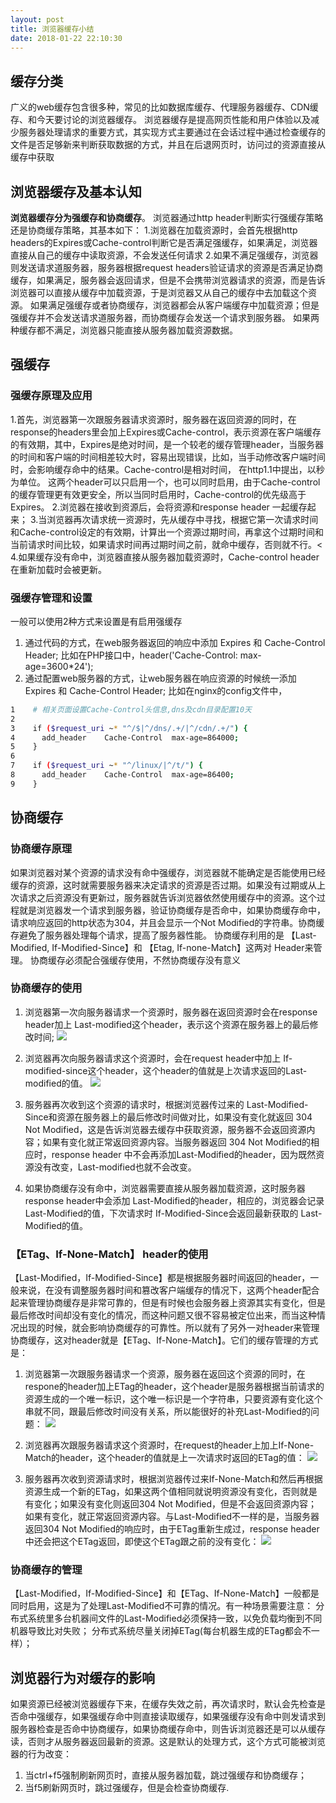 ```yaml
---
layout: post
title: 浏览器缓存小结
date: 2018-01-22 22:10:30
---
```

## 缓存分类
广义的web缓存包含很多种，常见的比如数据库缓存、代理服务器缓存、CDN缓存、和今天要讨论的浏览器缓存。
浏览器缓存是提高网页性能和用户体验以及减少服务器处理请求的重要方式，其实现方式主要通过在会话过程中通过检查缓存的文件是否足够新来判断获取数据的方式，并且在后退网页时，访问过的资源直接从缓存中获取



## 浏览器缓存及基本认知
**浏览器缓存分为强缓存和协商缓存**。
浏览器通过http header判断实行强缓存策略还是协商缓存策略，其基本如下：
1.浏览器在加载资源时，会首先根据http headers的Expires或Cache-control判断它是否满足强缓存，如果满足，浏览器直接从自己的缓存中读取资源，不会发送任何请求
2.如果不满足强缓存，浏览器则发送请求道服务器，服务器根据request headers验证请求的资源是否满足协商缓存，如果满足，服务器会返回请求，但是不会携带浏览器请求的资源，而是告诉浏览器可以直接从缓存中加载资源，于是浏览器又从自己的缓存中去加载这个资源。
如果满足强缓存或者协商缓存，浏览器都会从客户端缓存中加载资源；但是强缓存并不会发送请求道服务器，而协商缓存会发送一个请求到服务器。
如果两种缓存都不满足，浏览器只能直接从服务器加载资源数据。

## 强缓存

### 强缓存原理及应用
1.首先，浏览器第一次跟服务器请求资源时，服务器在返回资源的同时，在response的headers里会加上Expires或Cache-control，表示资源在客户端缓存的有效期，其中，Expires是绝对时间，是一个较老的缓存管理header，当服务器的时间和客户端的时间相差较大时，容易出现错误，比如，当手动修改客户端时间时，会影响缓存命中的结果。Cache-control是相对时间， 在http1.1中提出，以秒为单位。
这两个header可以只启用一个，也可以同时启用，由于Cache-control的缓存管理更有效更安全，所以当同时启用时，Cache-control的优先级高于Expires。
2.浏览器在接收到资源后，会将资源和response header 一起缓存起来；
3.当浏览器再次请求统一资源时，先从缓存中寻找，根据它第一次请求时间和Cache-control设定的有效期，计算出一个资源过期时间，再拿这个过期时间和当前请求时间比较，如果请求时间再过期时间之前，就命中缓存，否则就不行。<
4.如果缓存没有命中，浏览器直接从服务器加载资源时，Cache-control header 在重新加载时会被更新。
### 强缓存管理和设置
一般可以使用2种方式来设置是有启用强缓存
1. 通过代码的方式，在web服务器返回的响应中添加 Expires 和 Cache-Control Header;
比如在PHP接口中，header('Cache-Control: max-age=3600*24');
2. 通过配置web服务器的方式，让web服务器在响应资源的时候统一添加  Expires 和 Cache-Control Header;
比如在nginx的config文件中，
```bash
1    # 相关页面设置Cache-Control头信息,dns及cdn目录配置10天
2
3    if ($request_uri ~* "^/$|^/dns/.+/|^/cdn/.+/") {
4      add_header    Cache-Control  max-age=864000;
5    }
6
7    if ($request_uri ~* "^/linux/|^/t/") {
8      add_header    Cache-Control  max-age=86400;
9    }
```
## 协商缓存
### 协商缓存原理
如果浏览器对某个资源的请求没有命中强缓存，浏览器就不能确定是否能使用已经缓存的资源，这时就需要服务器来决定请求的资源是否过期。如果没有过期或从上次请求之后资源没有更新过，服务器就告诉浏览器依然使用缓存中的资源。这个过程就是浏览器发一个请求到服务器，验证协商缓存是否命中，如果协商缓存命中，请求响应返回的http状态为304，并且会显示一个Not Modified的字符串。协商缓存避免了服务器处理每个请求，提高了服务器性能。
协商缓存利用的是 【Last-Modified, If-Modified-Since】和 【Etag, If-none-Match】这两对 Header来管理。
协商缓存必须配合强缓存使用，不然协商缓存没有意义

### 协商缓存的使用
1. 浏览器第一次向服务器请求一个资源时，服务器在返回资源时会在response header加上 Last-modified这个header，表示这个资源在服务器上的最后修改时间;
![](http://images2015.cnblogs.com/blog/459873/201601/459873-20160115111438210-1551540589.png)

2. 浏览器再次向服务器请求这个资源时，会在request header中加上 If-modified-since这个header，这个header的值就是上次请求返回的Last-modified的值。
![](http://images2015.cnblogs.com/blog/459873/201601/459873-20160115125437460-1062702620.png)

3. 服务器再次收到这个资源的请求时，根据浏览器传过来的 Last-Modified-Since和资源在服务器上的最后修改时间做对比，如果没有变化就返回 304 Not Modified，这是告诉浏览器去缓存中获取资源，服务器不会返回资源内容；如果有变化就正常返回资源内容。当服务器返回 304 Not Modified的相应时，response header 中不会再添加Last-Modified的header，因为既然资源没有改变，Last-modified也就不会改变。

4. 如果协商缓存没有命中，浏览器需要直接从服务器加载资源，这时服务器 response header中会添加 Last-Modified的header，相应的，浏览器会记录 Last-Modified的值，下次请求时 If-Modified-Since会返回最新获取的 Last-Modified的值。

### 【ETag、If-None-Match】 header的使用
【Last-Modified，If-Modified-Since】都是根据服务器时间返回的header，一般来说，在没有调整服务器时间和篡改客户端缓存的情况下，这两个header配合起来管理协商缓存是非常可靠的，但是有时候也会服务器上资源其实有变化，但是最后修改时间却没有变化的情况，而这种问题又很不容易被定位出来，而当这种情况出现的时候，就会影响协商缓存的可靠性。所以就有了另外一对header来管理协商缓存，这对header就是【ETag、If-None-Match】。它们的缓存管理的方式是：

1. 浏览器第一次跟服务器请求一个资源，服务器在返回这个资源的同时，在respone的header加上ETag的header，这个header是服务器根据当前请求的资源生成的一个唯一标识，这个唯一标识是一个字符串，只要资源有变化这个串就不同，跟最后修改时间没有关系，所以能很好的补充Last-Modified的问题：
![](http://images2015.cnblogs.com/blog/459873/201601/459873-20160115112627835-440813422.png)

2. 浏览器再次跟服务器请求这个资源时，在request的header上加上If-None-Match的header，这个header的值就是上一次请求时返回的ETag的值：
![](http://images2015.cnblogs.com/blog/459873/201601/459873-20160115112635850-559297790.png)

3. 服务器再次收到资源请求时，根据浏览器传过来If-None-Match和然后再根据资源生成一个新的ETag，如果这两个值相同就说明资源没有变化，否则就是有变化；如果没有变化则返回304 Not Modified，但是不会返回资源内容；如果有变化，就正常返回资源内容。与Last-Modified不一样的是，当服务器返回304 Not Modified的响应时，由于ETag重新生成过，response header中还会把这个ETag返回，即使这个ETag跟之前的没有变化：
![](http://images2015.cnblogs.com/blog/459873/201601/459873-20160115125438928-1048294855.png)

### 协商缓存的管理
【Last-Modified，If-Modified-Since】和【ETag、If-None-Match】一般都是同时启用，这是为了处理Last-Modified不可靠的情况。有一种场景需要注意：
分布式系统里多台机器间文件的Last-Modified必须保持一致，以免负载均衡到不同机器导致比对失败；
分布式系统尽量关闭掉ETag(每台机器生成的ETag都会不一样）；

## 浏览器行为对缓存的影响

如果资源已经被浏览器缓存下来，在缓存失效之前，再次请求时，默认会先检查是否命中强缓存，如果强缓存命中则直接读取缓存，如果强缓存没有命中则发请求到服务器检查是否命中协商缓存，如果协商缓存命中，则告诉浏览器还是可以从缓存读，否则才从服务器返回最新的资源。这是默认的处理方式，这个方式可能被浏览器的行为改变：
1. 当ctrl+f5强制刷新网页时，直接从服务器加载，跳过强缓存和协商缓存；
2. 当f5刷新网页时，跳过强缓存，但是会检查协商缓存.

